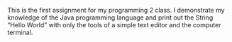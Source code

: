 ﻿This is the first assignment for my programming 2 class. I demonstrate my knowledge of the Java programming language and print out the String “Hello World” with only the tools of a simple text editor and the computer terminal.